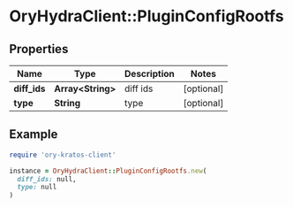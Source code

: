 # OryHydraClient::PluginConfigRootfs

## Properties

| Name | Type | Description | Notes |
| ---- | ---- | ----------- | ----- |
| **diff_ids** | **Array&lt;String&gt;** | diff ids | [optional] |
| **type** | **String** | type | [optional] |

## Example

```ruby
require 'ory-kratos-client'

instance = OryHydraClient::PluginConfigRootfs.new(
  diff_ids: null,
  type: null
)
```

